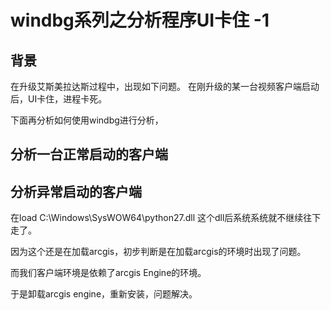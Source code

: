 # windbg系列之分析程序UI卡住 -1 

## 背景
在升级艾斯美拉达斯过程中，出现如下问题。
在刚升级的某一台视频客户端启动后，UI卡住，进程卡死。

下面再分析如何使用windbg进行分析，

## 分析一台正常启动的客户端

## 分析异常启动的客户端

在load C:\Windows\SysWOW64\python27.dll 这个dll后系统系统就不继续往下走了。

因为这个还是在加载arcgis，初步判断是在加载arcgis的环境时出现了问题。


而我们客户端环境是依赖了arcgis Engine的环境。

于是卸载arcgis engine，重新安装，问题解决。
